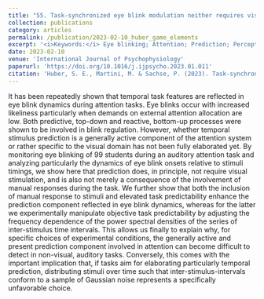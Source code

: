 ```yaml
---
title: "55. Task-synchronized eye blink modulation neither requires visual stimulation nor active motor response and is modulated by task predictability"
collection: publications
category: articles
permalink: /publication/2023-02-10_huber_game_elements
excerpt: '<i>Keywords:</i> Eye blinking; Attention; Prediction; Perception; Sensory-motor coordination; Auditory attention task; Synchronization; Predictability'
date: 2023-02-10
venue: 'International Journal of Psychophysiology'
paperurl: 'https://doi.org/10.1016/j.ijpsycho.2023.01.011'
citation: 'Huber, S. E., Martini, M. & Sachse, P. (2023). Task-synchronized eye blink modulation neither requires visual stimulation nor active motor response and is modulated by task predictability. <i>International Journal of Psychophysiology, 187</i>, 1-10.'
---
```


It has been repeatedly shown that temporal task features are reflected in eye blink dynamics during attention tasks. Eye blinks occur with increased likeliness particularly when demands on external attention allocation are low. Both predictive, top-down and reactive, bottom-up processes were shown to be involved in blink regulation. However, whether temporal stimulus prediction is a generally active component of the attention system or rather specific to the visual domain has not been fully elaborated yet. By monitoring eye blinking of 99 students during an auditory attention task and analyzing particularly the dynamics of eye blink onsets relative to stimuli timings, we show here that prediction does, in principle, not require visual stimulation, and is also not merely a consequence of the involvement of manual responses during the task. We further show that both the inclusion of manual response to stimuli and elevated task predictability enhance the prediction component reflected in eye blink dynamics, whereas for the latter we experimentally manipulate objective task predictability by adjusting the frequency dependence of the power spectral densities of the series of inter-stimulus time intervals. This allows us finally to explain why, for specific choices of experimental conditions, the generally active and present prediction component involved in attention can become difficult to detect in non-visual, auditory tasks. Conversely, this comes with the important implication that, if tasks aim for elaborating particularly temporal prediction, distributing stimuli over time such that inter-stimulus-intervals conform to a sample of Gaussian noise represents a specifically unfavorable choice.